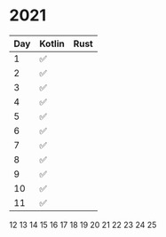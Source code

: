 # 2021

Day | Kotlin | Rust
--- | --- | ---
1 | :white_check_mark:
2 | :white_check_mark:
3 | :white_check_mark:
4 | :white_check_mark:
5 | :white_check_mark:
6 | :white_check_mark:
7 | :white_check_mark:
8 | :white_check_mark:
9 | :white_check_mark:
10 | :white_check_mark:
11 | :white_check_mark:
12
13
14
15
16
17
18
19
20
21
22
23
24
25
